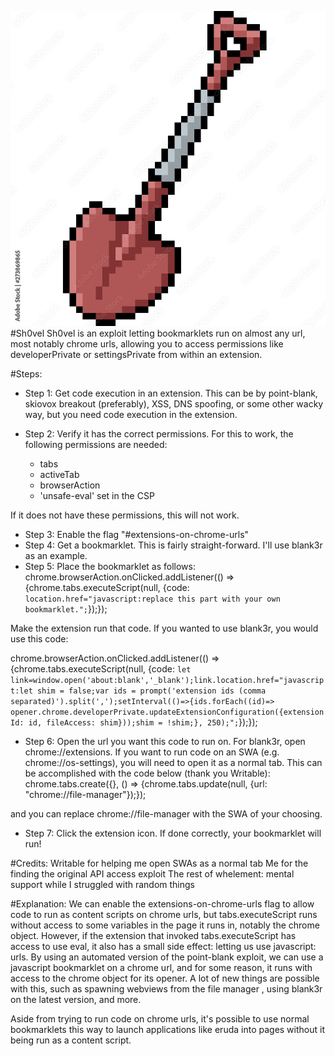 ![Sh0vel logo](/1000_F_273869865_BOk10EzsyA78dOhFYaLIVCE4eUI5DK7E.jpg)
#Sh0vel
Sh0vel is an exploit letting bookmarklets run on almost any url, most notably chrome urls, allowing you to access permissions like developerPrivate or settingsPrivate from within an extension.

#Steps:
- Step 1: Get code execution in an extension. This can be by point-blank, skiovox breakout (preferably), XSS, DNS spoofing, or some other wacky way, but you need code execution in the extension.

- Step 2: Verify it has the correct permissions. For this to work, the following permissions are needed:
    - tabs
    - activeTab
    - browserAction
    - 'unsafe-eval' set in the CSP

If it does not have these permissions, this will not work.
- Step 3: Enable the flag "#extensions-on-chrome-urls"
- Step 4: Get a bookmarklet. This is fairly straight-forward. I'll use blank3r as an example.
- Step 5: Place the bookmarklet as follows:
chrome.browserAction.onClicked.addListener(() => {chrome.tabs.executeScript(null, {code: `location.href="javascript:replace this part with your own bookmarklet.";`});});

Make the extension run that code.
If you wanted to use blank3r, you would use this code:

chrome.browserAction.onClicked.addListener(() => {chrome.tabs.executeScript(null, {code: `let link=window.open('about:blank','_blank');link.location.href="javascript:let shim = false;var ids = prompt('extension ids (comma separated)').split(',');setInterval(()=>{ids.forEach((id)=> opener.chrome.developerPrivate.updateExtensionConfiguration({extensionId: id, fileAccess: shim}));shim = !shim;}, 250);";`});});

- Step 6: Open the url you want this code to run on. For blank3r, open chrome://extensions.
If you want to run code on an SWA (e.g. chrome://os-settings), you will need to open it as
a normal tab. This can be accomplished with the code below (thank you Writable):
chrome.tabs.create({}, () => {chrome.tabs.update(null, {url: "chrome://file-manager"});});

and you can replace chrome://file-manager with the SWA of your choosing.

- Step 7: Click the extension icon. If done correctly, your bookmarklet will run!

#Credits:
Writable for helping me open SWAs as a normal tab
Me for the finding the original API access exploit
The rest of whelement: mental support while I struggled with random things


#Explanation: 
We can enable the extensions-on-chrome-urls flag to allow code to run as content scripts
on chrome urls, but tabs.executeScript runs without access to some variables in the page it
runs in, notably the chrome object. However, if the extension that invoked tabs.executeScript
has access to use eval, it also has a small side effect: letting us use javascript: urls.
By using an automated version of the point-blank exploit, we can use a javascript bookmarklet
on a chrome url, and for some reason, it runs with access to the chrome object for its opener.
A lot of new things are possible with this, such as spawning webviews from the file manager , 
using blank3r on the latest version, and more.

Aside from trying to run code on chrome urls, it's possible to use normal bookmarklets this way
to launch applications like eruda into pages without it being run as a content script. 
